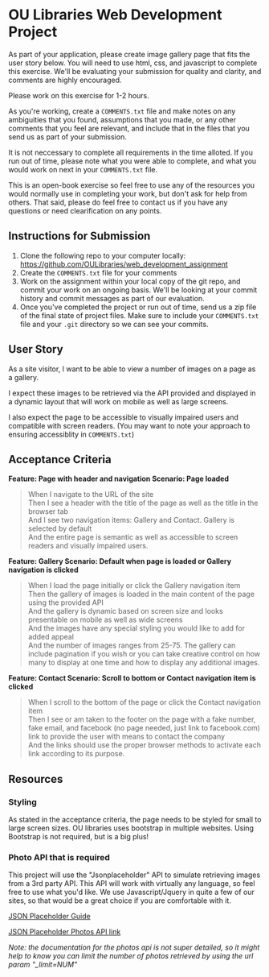 # OU Libraries Web Development Project

As part of your application, please create image gallery page that fits the user story below. You will need to use html, css, and javascript to complete this exercise. We'll be evaluating your submission for quality and clarity, and comments are highly encouraged.  

Please work on this exercise for 1-2 hours. 

As you're working, create a `COMMENTS.txt` file and make notes on any ambiguities that you found, assumptions that you made, or any other comments that you feel are relevant, and include that in the files that you send us as part of your submission.

It is not neccessary to complete all requirements in the time alloted. If you run out of time, please note what you were able to complete, and what you would work on next in your `COMMENTS.txt` file. 

This is an open-book exercise so feel free to use any of the resources you would normally use in completing your work, but don't ask for help from others. That said, please do feel free to contact us if you have any questions or need clearification on any points. 

## Instructions for Submission

1. Clone the following repo to your computer locally: https://github.com/OULibraries/web_development_assignment
2. Create the `COMMENTS.txt` file for your comments
3. Work on the assignment within your local copy of the git repo, and commit your work on an ongoing basis. We'll be looking at your commit history and commit messages as part of our evaluation. 
4. Once you've completed the project or run out of time, send us a zip file of the final state of project files. Make sure to include your `COMMENTS.txt` file and your `.git` directory so we can see your commits.




## User Story
As a site visitor, I want to be able to view a number of images on a page as a gallery. 

I expect these images to be retrieved via the API provided and displayed in a dynamic layout that will work on mobile as well as large screens. 

I also expect the page to be accessible to visually impaired users and compatible with screen readers. (You may want to note your approach to ensuring accessiblity in `COMMENTS.txt`)

## Acceptance Criteria
**Feature: Page with header and navigation
Scenario: Page loaded**

>When I navigate to the URL of the site  
>Then I see a header with the title of the page as well as the title in the browser tab  
>And I see two navigation items: Gallery and Contact. Gallery is selected by default  
>And the entire page is semantic as well as accessible to screen readers and visually impaired users.

**Feature: Gallery
Scenario: Default when page is loaded or Gallery navigation is clicked**

>When I load the page initially or click the Gallery navigation item  
>Then the gallery of images is loaded in the main content of the page using the provided API  
>And the gallery is dynamic based on screen size and looks presentable on mobile as well as wide screens  
>And the images have any special styling you would like to add for added appeal  
>And the number of images ranges from 25-75. The gallery can include pagination if you wish or you can take creative control on how many to display at one time and how to display any additional images. 

**Feature: Contact
Scenario: Scroll to bottom or Contact navigation item is clicked**

>When I scroll to the bottom of the page or click the Contact navigation item  
>Then I see or am taken to the footer on the page with a fake number, fake email, and facebook (no page needed, just link to facebook.com) link to provide the user with means to contact the company  
>And the links should use the proper browser methods to activate each link according to its purpose.

## Resources
### Styling
As stated in the acceptance criteria, the page needs to be styled for small to large screen sizes. OU libraries uses bootstrap in multiple websites. 
Using Bootstrap is not required, but is a big plus!

### Photo API that is required
This project will use the "Jsonplaceholder" API to simulate retrieving images from a 3rd party API. 
This API will work with virtually any language, so feel free to use what you'd like. We use Javascript/Jquery in quite a few of our sites, so that would be a great choice if you are comfortable with it.  

[JSON Placeholder Guide](https://jsonplaceholder.typicode.com/guide/)

[JSON Placeholder Photos API link](https://jsonplaceholder.typicode.com/photos)

*Note: the documentation for the photos api is not super detailed, so it might help to know you can limit the number of photos retrieved by using the url param "_limit=NUM"*
